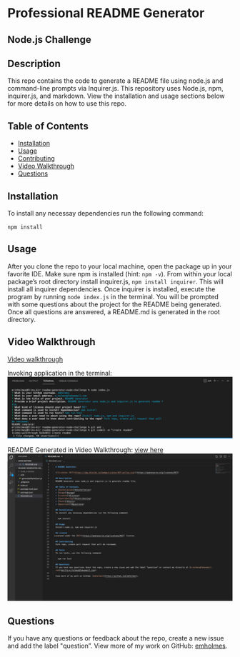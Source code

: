 # Professional README Generator 
## Node.js Challenge

## Description
This repo contains the code to generate a README file using node.js and command-line prompts via Inquirer.js. This repository uses Node.js, npm, inquirer.js, and markdown. View the installation and usage sections below for more details on how to use this repo.


## Table of Contents
* [Installation](#installation)
* [Usage](#usage)
* [Contributing](#contributing)
* [Video Walkthrough](#video-walkthrough)
* [Questions](#questions)
  
## Installation
To install any necessay dependencies run the following command: 

    npm install

## Usage
After you clone the repo to your local machine, open the package up in your favorite IDE. Make sure npm is installed (hint: `npm -v`). From within your local package’s root directory install inquirer.js, `npm install inquirer`. This will install all inquirer dependencies. Once inquirer is installed, execute the program by running `node index.js` in the terminal. You will be prompted with some questions about the project for the README being generated. Once all questions are answered, a README.md is generated in the root directory.  

## Video Walkthrough 
[Video walkthrough](https://drive.google.com/file/d/1C93Apu6RfJPSAJdn-KKaQ2Ckb8MRg0f4/view)

Invoking application in the terminal:
![Command-line prompts](./assets/images/terminal-prompts.png)

README Generated in Video Walkthrough: [view here](https://github.com/emholmes/readme-generator-nodejs/tree/video-walkthrough)
![Generated README file](./assets/images/generated-readme.png)

## Questions
If you have any questions or feedback about the repo, create a new issue and add the label "question”.
View more of my work on GitHub: [emholmes](https://github.com/emholmes).